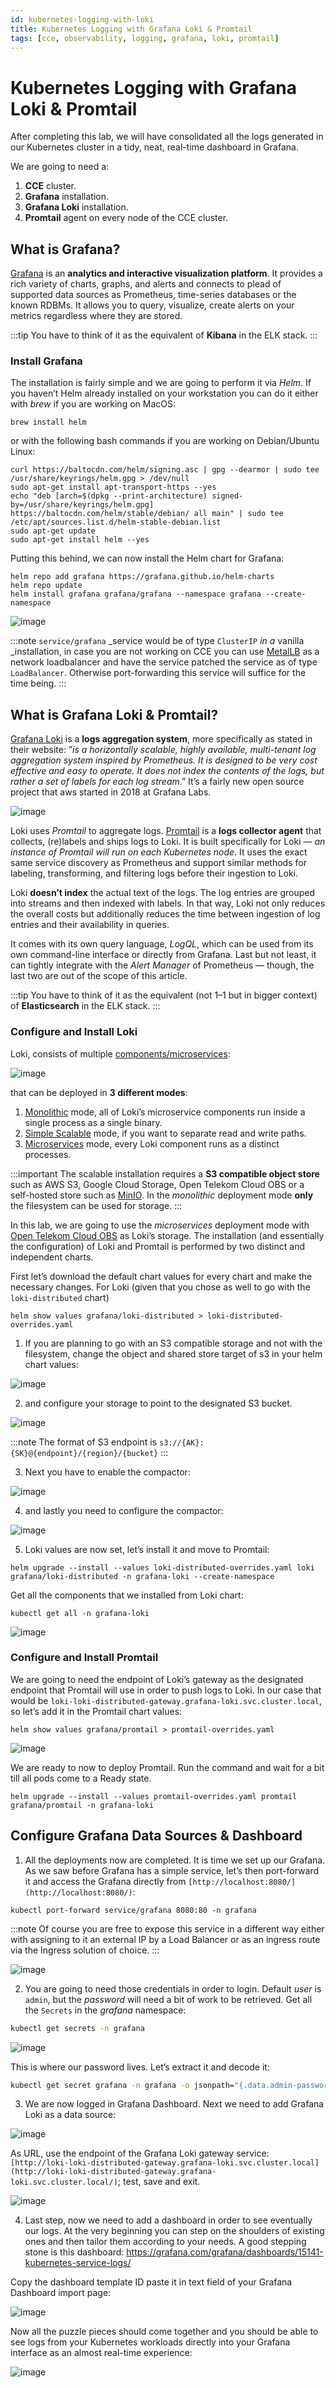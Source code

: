 ```yaml
---
id: kubernetes-logging-with-loki
title: Kubernetes Logging with Grafana Loki & Promtail
tags: [cce, observability, logging, grafana, loki, promtail]
---
```


# Kubernetes Logging with Grafana Loki & Promtail

After completing this lab, we will have consolidated all the logs generated in our Kubernetes cluster in a tidy, neat, real-time dashboard in Grafana.

We are going to need a:

1.  **CCE** cluster.
2.  **Grafana** installation.
3.  **Grafana Loki** installation.
4.  **Promtail** agent on every node of the CCE cluster.


What is Grafana?
----------------

[Grafana](https://grafana.com/) is an **analytics and interactive visualization platform**. It provides a rich variety of charts, graphs, and alerts and connects to plead of supported data sources as Prometheus, time-series databases or the known RDBMs. It allows you to query, visualize, create alerts on your metrics regardless where they are stored.

:::tip
You have to think of it as the equivalent of **Kibana** in the ELK stack.
:::

### Install Grafana

The installation is fairly simple and we are going to perform it via _Helm_. If you haven’t Helm already installed on your workstation you can do it either with _brew_ if you are working on MacOS:

```shell
brew install helm
```

or with the following bash commands if you are working on Debian/Ubuntu Linux:

```shell
curl https://baltocdn.com/helm/signing.asc | gpg --dearmor | sudo tee /usr/share/keyrings/helm.gpg > /dev/null
sudo apt-get install apt-transport-https --yes
echo "deb [arch=$(dpkg --print-architecture) signed-by=/usr/share/keyrings/helm.gpg] https://baltocdn.com/helm/stable/debian/ all main" | sudo tee /etc/apt/sources.list.d/helm-stable-debian.list
sudo apt-get update
sudo apt-get install helm --yes
```

Putting this behind, we can now install the Helm chart for Grafana:

```shell
helm repo add grafana https://grafana.github.io/helm-charts
helm repo update
helm install grafana grafana/grafana --namespace grafana --create-namespace
```

![image](/img/docs/blueprints/by-use-case/observability/kubernetes-logging-with-loki/1_m8J4oWftIIhbRunvacQ9JA.webp)

:::note
`service/grafana` _service would be of type `ClusterIP` _in a_ vanilla _installation, in case you are not working on CCE 
you can use [MetalLB](https://metallb.io/) as a network loadbalancer and have the service patched the service as of type `LoadBalancer`. Otherwise
port-forwarding this service will suffice for the time being.
:::

What is Grafana Loki & Promtail?
--------------------------------

[Grafana Loki](https://grafana.com/oss/loki/) is a **logs aggregation system**, more specifically as stated in their website: ”_is a horizontally scalable, highly available, multi-tenant log aggregation system inspired by Prometheus. It is designed to be very cost effective and easy to operate. It does not index the contents of the logs, but rather a set of labels for each log stream_.” It’s a fairly new open source project that aws started in 2018 at Grafana Labs.

![image](/img/docs/blueprints/by-use-case/observability/kubernetes-logging-with-loki/1_x7vfbTFPrJDX9n99xuigmw.webp)

Loki uses _Promtail_ to aggregate logs. [Promtail](https://grafana.com/docs/loki/latest/clients/promtail/) is a **logs collector agent** that collects, (re)labels and ships logs to Loki. It is built specifically for Loki — _an instance of Promtail will run on each Kubernetes node_. It uses the exact same service discovery as Prometheus and support similar methods for labeling, transforming, and filtering logs before their ingestion to Loki.

Loki **doesn’t index** the actual text of the logs. The log entries are grouped into streams and then indexed with labels. In that way, Loki not only reduces the overall costs but additionally reduces the time between ingestion of log entries and their availability in queries.

It comes with its own query language, _LogQL_, which can be used from its own command-line interface or directly from Grafana. Last but not least, it can tightly integrate with the _Alert Manager_ of Prometheus — though, the last two are out of the scope of this article.

:::tip
You have to think of it as the equivalent (not 1–1 but in bigger context) of **Elasticsearch** in the ELK stack.
:::

### Configure and Install Loki

Loki, consists of multiple [components/microservices](https://grafana.com/docs/loki/latest/fundamentals/architecture/deployment-modes/):

![image](/img/docs/blueprints/by-use-case/observability/kubernetes-logging-with-loki/1_dxVzmGkmFHgkuyJmW1VK3g.webp)

that can be deployed in **3 different modes**:

1.  [Monolithic](https://grafana.com/docs/loki/latest/fundamentals/architecture/deployment-modes/#monolithic-mode) mode, all of Loki’s microservice components run inside a single process as a single binary.
2.  [Simple Scalable](https://grafana.com/docs/loki/latest/fundamentals/architecture/deployment-modes/#simple-scalable-deployment-mode) mode, if you want to separate read and write paths.
3.  [Microservices](https://grafana.com/docs/loki/latest/fundamentals/architecture/deployment-modes/#microservices-mode) mode, every Loki component runs as a distinct processes.

:::important
The scalable installation requires a **S3 compatible object store** such as AWS S3, Google Cloud Storage, Open Telekom Cloud OBS or a self-hosted store such as [MinIO](https://min.io/). In the _monolithic_ deployment mode **only** the filesystem can be used for storage.
:::

In this lab, we are going to use the _microservices_ deployment mode with [Open Telekom Cloud OBS](https://open-telekom-cloud.com/en/products-services/core-services/object-storage-service) as Loki’s storage. The installation (and essentially the configuration) of Loki and Promtail is performed by two distinct and independent charts.

First let’s download the default chart values for every chart and make the necessary changes. For Loki (given that you chose as well to go with the `loki-distributed` chart)

```shell
helm show values grafana/loki-distributed > loki-distributed-overrides.yaml
```

1. If you are planning to go with an S3 compatible storage and not with the filesystem, change the object and shared store target of s3
in your helm chart values:

![image](/img/docs/blueprints/by-use-case/observability/kubernetes-logging-with-loki/1_m6H5W8D5FxdxunL0PYZjmQ.webp)

2. and configure your storage to point to the designated S3 bucket.

![image](/img/docs/blueprints/by-use-case/observability/kubernetes-logging-with-loki/1_be63glOSUO7fwc21h1KVDA.webp)

:::note
The format of S3 endpoint is `s3://{AK}:{SK}@{endpoint}/{region}/{bucket}`
:::

3. Next you have to enable the compactor:

![image](/img/docs/blueprints/by-use-case/observability/kubernetes-logging-with-loki/1_QQU5x7QDEmOBj95hOiAaAw.webp)

4. and lastly you need to configure the compactor:

![image](/img/docs/blueprints/by-use-case/observability/kubernetes-logging-with-loki/1_SL6Snpm9qU_ubI3DrfPskA.webp)


5. Loki values are now set, let’s install it and move to Promtail:

```shell
helm upgrade --install --values loki-distributed-overrides.yaml loki grafana/loki-distributed -n grafana-loki --create-namespace
```

Get all the components that we installed from Loki chart:

```
kubectl get all -n grafana-loki
```

![image](/img/docs/blueprints/by-use-case/observability/kubernetes-logging-with-loki/1_0WVdeJICkfrez73x43r1bQ.webp)


### Configure and Install Promtail

We are going to need the endpoint of Loki’s gateway as the designated endpoint that Promtail will use in order to push logs to Loki. In our case that would be `loki-loki-distributed-gateway.grafana-loki.svc.cluster.local`, so let’s add it in the Promtail chart values:

```shell
helm show values grafana/promtail > promtail-overrides.yaml
```

![image](/img/docs/blueprints/by-use-case/observability/kubernetes-logging-with-loki/1_-MaxuCNpIezRgFm-VQZ_ow.webp)

We are ready to now to deploy Promtail. Run the command and wait for a bit till all pods come to a Ready state.

```shell
helm upgrade --install --values promtail-overrides.yaml promtail grafana/promtail -n grafana-loki
```

Configure Grafana Data Sources & Dashboard
------------------------------------------

1. All the deployments now are completed. It is time we set up our Grafana. As we saw before Grafana has a simple service, let’s then port-forward it and access the Grafana directly from `[http://localhost:8080/](http://localhost:8080/)`:

```
kubectl port-forward service/grafana 8080:80 -n grafana
```

:::note
Of course you are free to expose this service in a different way either with assigning to it an external IP by a Load Balancer or as an ingress route via the Ingress solution of choice.
:::

![image](/img/docs/blueprints/by-use-case/observability/kubernetes-logging-with-loki/1_dSCLtTxGHOeAawTkJGI0lg.webp)


2. You are going to need those credentials in order to login. Default *user* is `admin`, but the *password* will need a bit of work to be retrieved. Get all the `Secrets` in the _grafana_ namespace:

```bash
kubectl get secrets -n grafana
```

![image](/img/docs/blueprints/by-use-case/observability/kubernetes-logging-with-loki/1_t_0OqRNB4kaMlbUpQZkshQ.webp)

This is where our password lives. Let’s extract it and decode it:

```bash
kubectl get secret grafana -n grafana -o jsonpath="{.data.admin-password}" | base64 --decode ; echo
```

3. We are now logged in Grafana Dashboard. Next we need to add Grafana Loki as a data source:

![image](/img/docs/blueprints/by-use-case/observability/kubernetes-logging-with-loki/1_R2CxfRgIMj9uXGzYMcA0GA.webp)

As URL, use the endpoint of the Grafana Loki gateway service: `[http://loki-loki-distributed-gateway.grafana-loki.svc.cluster.local](http://loki-loki-distributed-gateway.grafana-loki.svc.cluster.local/)`; test, save and exit.

![image](/img/docs/blueprints/by-use-case/observability/kubernetes-logging-with-loki/1_0ILMUg1ZbO5W--NfKjkeWQ.webp)

4. Last step, now we need to add a dashboard in order to see eventually our logs. At the very beginning you can step on the shoulders of existing ones and then tailor them according to your needs. A good stepping stone is this dashboard: https://grafana.com/grafana/dashboards/15141-kubernetes-service-logs/
   
Copy the dashboard template ID paste it in text field of your Grafana Dashboard import page:

![image](/img/docs/blueprints/by-use-case/observability/kubernetes-logging-with-loki/1_bPVWpLNj1oS71KIZQI6A9Q.webp)


Now all the puzzle pieces should come together and you should be able to see logs from your Kubernetes workloads directly into your Grafana interface as an almost real-time experience:

![image](/img/docs/blueprints/by-use-case/observability/kubernetes-logging-with-loki/1_JhD38QI651EA3UW_LYF_qg.webp)
